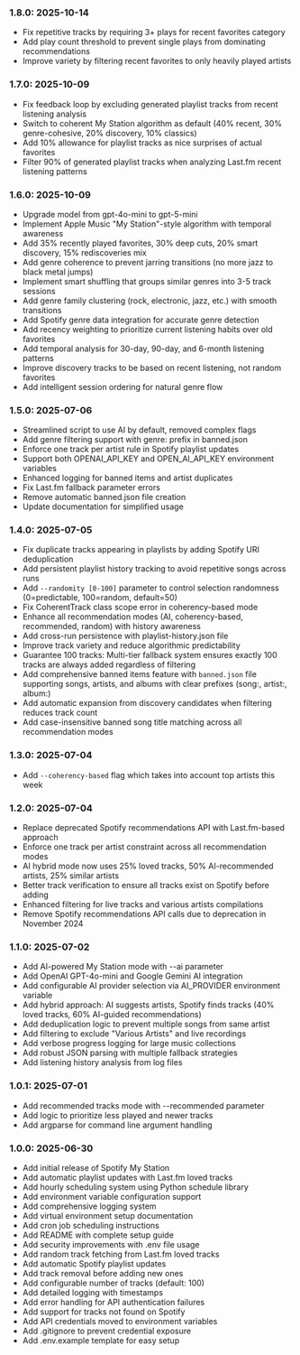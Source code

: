 ### 1.8.0: 2025-10-14

* Fix repetitive tracks by requiring 3+ plays for recent favorites category
* Add play count threshold to prevent single plays from dominating recommendations
* Improve variety by filtering recent favorites to only heavily played artists

### 1.7.0: 2025-10-09

* Fix feedback loop by excluding generated playlist tracks from recent listening analysis
* Switch to coherent My Station algorithm as default (40% recent, 30% genre-cohesive, 20% discovery, 10% classics)
* Add 10% allowance for playlist tracks as nice surprises of actual favorites
* Filter 90% of generated playlist tracks when analyzing Last.fm recent listening patterns

### 1.6.0: 2025-10-09

* Upgrade model from gpt-4o-mini to gpt-5-mini
* Implement Apple Music "My Station"-style algorithm with temporal awareness
* Add 35% recently played favorites, 30% deep cuts, 20% smart discovery, 15% rediscoveries mix
* Add genre coherence to prevent jarring transitions (no more jazz to black metal jumps)
* Implement smart shuffling that groups similar genres into 3-5 track sessions
* Add genre family clustering (rock, electronic, jazz, etc.) with smooth transitions
* Add Spotify genre data integration for accurate genre detection
* Add recency weighting to prioritize current listening habits over old favorites
* Add temporal analysis for 30-day, 90-day, and 6-month listening patterns
* Improve discovery tracks to be based on recent listening, not random favorites
* Add intelligent session ordering for natural genre flow

### 1.5.0: 2025-07-06

* Streamlined script to use AI by default, removed complex flags
* Add genre filtering support with genre: prefix in banned.json 
* Enforce one track per artist rule in Spotify playlist updates
* Support both OPENAI_API_KEY and OPEN_AI_API_KEY environment variables
* Enhanced logging for banned items and artist duplicates
* Fix Last.fm fallback parameter errors
* Remove automatic banned.json file creation
* Update documentation for simplified usage

### 1.4.0: 2025-07-05

* Fix duplicate tracks appearing in playlists by adding Spotify URI deduplication
* Add persistent playlist history tracking to avoid repetitive songs across runs
* Add `--randomity [0-100]` parameter to control selection randomness (0=predictable, 100=random, default=50)
* Fix CoherentTrack class scope error in coherency-based mode
* Enhance all recommendation modes (AI, coherency-based, recommended, random) with history awareness
* Add cross-run persistence with playlist-history.json file
* Improve track variety and reduce algorithmic predictability
* Guarantee 100 tracks: Multi-tier fallback system ensures exactly 100 tracks are always added regardless of filtering
* Add comprehensive banned items feature with `banned.json` file supporting songs, artists, and albums with clear prefixes (song:, artist:, album:)
* Add automatic expansion from discovery candidates when filtering reduces track count
* Add case-insensitive banned song title matching across all recommendation modes

### 1.3.0: 2025-07-04

* Add `--coherency-based` flag which takes into account top artists this week

### 1.2.0: 2025-07-04

* Replace deprecated Spotify recommendations API with Last.fm-based approach
* Enforce one track per artist constraint across all recommendation modes
* AI hybrid mode now uses 25% loved tracks, 50% AI-recommended artists, 25% similar artists
* Better track verification to ensure all tracks exist on Spotify before adding
* Enhanced filtering for live tracks and various artists compilations
* Remove Spotify recommendations API calls due to deprecation in November 2024

### 1.1.0: 2025-07-02

* Add AI-powered My Station mode with --ai parameter
* Add OpenAI GPT-4o-mini and Google Gemini AI integration
* Add configurable AI provider selection via AI_PROVIDER environment variable
* Add hybrid approach: AI suggests artists, Spotify finds tracks (40% loved tracks, 60% AI-guided recommendations)
* Add deduplication logic to prevent multiple songs from same artist
* Add filtering to exclude "Various Artists" and live recordings
* Add verbose progress logging for large music collections
* Add robust JSON parsing with multiple fallback strategies
* Add listening history analysis from log files

### 1.0.1: 2025-07-01

* Add recommended tracks mode with --recommended parameter
* Add logic to prioritize less played and newer tracks
* Add argparse for command line argument handling

### 1.0.0: 2025-06-30

* Add initial release of Spotify My Station
* Add automatic playlist updates with Last.fm loved tracks
* Add hourly scheduling system using Python schedule library
* Add environment variable configuration support
* Add comprehensive logging system
* Add virtual environment setup documentation
* Add cron job scheduling instructions
* Add README with complete setup guide
* Add security improvements with .env file usage
* Add random track fetching from Last.fm loved tracks
* Add automatic Spotify playlist updates
* Add track removal before adding new ones
* Add configurable number of tracks (default: 100)
* Add detailed logging with timestamps
* Add error handling for API authentication failures
* Add support for tracks not found on Spotify
* Add API credentials moved to environment variables
* Add .gitignore to prevent credential exposure
* Add .env.example template for easy setup
